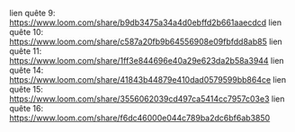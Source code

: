 lien quête 9: https://www.loom.com/share/b9db3475a34a4d0ebffd2b661aaecdcd
lien quête 10: https://www.loom.com/share/c587a20fb9b64556908e09fbfdd8ab85
lien quête 11: https://www.loom.com/share/1ff3e844696e40a29e623da2b58a3944
lien quête 14: https://www.loom.com/share/41843b44879e410dad0579599bb864ce
lien quête 15: https://www.loom.com/share/3556062039cd497ca5414cc7957c03e3
lien quête 16: https://www.loom.com/share/f6dc46000e044c789ba2dc6bf6ab3850
